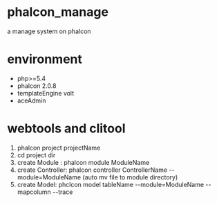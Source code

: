 # phalcon_manage
a manage system on phalcon
# environment
- php>=5.4
- phalcon	2.0.8
- templateEngine	volt
- aceAdmin
# webtools and clitool
1. phalcon project projectName
2. cd project dir
3. create Module : phalcon module ModuleName
4. create Controller: phalcon controller ControllerName --module=ModuleName  (auto mv file to module directory)
5. create Model: phclcon model tableName --module=ModuleName --mapcolumn --trace